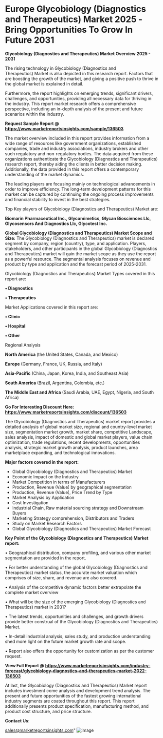 # Europe Glycobiology (Diagnostics and Therapeutics) Market 2025 -Bring Opportunities To Grow In Future 2031

<Strong> Glycobiology (Diagnostics and Therapeutics) Market Overview 2025 - 2031</strong>

The rising technology in Glycobiology (Diagnostics and Therapeutics) Market is also depicted in this research report. Factors that are boosting the growth of the market, and giving a positive push to thrive in the global market is explained in detail.

Furthermore, the report highlights on emerging trends, significant drivers, challenges, and opportunities, providing all necessary data for thriving in the industry. This report market research offers a comprehensive perspective, including an in-depth analysis of the present and future scenarios within the industry.

<strong>Request Sample Report @ <a href=https://www.marketreportsinsights.com/sample/136503>https://www.marketreportsinsights.com/sample/136503</a></strong>

The market overview included in this report provides information from a wide range of resources like government organizations, established companies, trade and industry associations, industry brokers and other such regulatory and non-regulatory bodies. The data acquired from these organizations authenticate the Glycobiology (Diagnostics and Therapeutics) research report, thereby aiding the clients in better decision making. Additionally, the data provided in this report offers a contemporary understanding of the market dynamics.

The leading players are focusing mainly on technological advancements in order to improve efficiency. The long-term development patterns for this market can be captured by continuing the ongoing process improvements and financial stability to invest in the best strategies.

Top Key players of Glycobiology (Diagnostics and Therapeutics) Market are:

<strong>Biomarin Pharmaceutical Inc., Glycomimetics, Glycan Biosciences Llc, Glycosensors And Diagnostics Llc, Glycotest Inc.</strong>

<strong><b>Global Glycobiology (Diagnostics and Therapeutics) Market Scope and Size:</b></strong>
The Glycobiology (Diagnostics and Therapeutics) market is declared segment by company, region (country), type, and application. Players, stakeholders, and other participants in the global Glycobiology (Diagnostics and Therapeutics) market will gain the market scope as they use the report as a powerful resource. The segmental analysis focuses on revenue and product by type and application and the forecast period of 2025-2031.

Glycobiology (Diagnostics and Therapeutics) Market Types covered in this report are:

<strong>• Diagnostics

• Therapeutics</strong>

Market Applications covered in this report are:

<strong>• Clinic

• Hospital

• Other</strong> 

Regional Analysis

<strong>North America</strong> (the United States, Canada, and Mexico)

<strong>Europe</strong> (Germany, France, UK, Russia, and Italy)

<strong>Asia-Pacific</strong> (China, Japan, Korea, India, and Southeast Asia)

<strong>South America</strong> (Brazil, Argentina, Colombia, etc.)

<strong>The Middle East and Africa</strong> (Saudi Arabia, UAE, Egypt, Nigeria, and South Africa)

<strong>Go For Interesting Discount Here: <a href=https://www.marketreportsinsights.com/discount/136503>https://www.marketreportsinsights.com/discount/136503</a></strong>

The Glycobiology (Diagnostics and Therapeutics) market report provides a detailed analysis of global market size, regional and country-level market size, segmentation market growth, market share, competitive Landscape, sales analysis, impact of domestic and global market players, value chain optimization, trade regulations, recent developments, opportunities analysis, strategic market growth analysis, product launches, area marketplace expanding, and technological innovations.

<strong><b>Major factors covered in the report:</b></strong>
<ul>
  <li>Global Glycobiology (Diagnostics and Therapeutics) Market </li>
  <li>Economic Impact on the Industry</li>
  <li>Market Competition in terms of Manufacturers</li>
  <li>Production, Revenue (Value) by geographical segmentation</li>
  <li>Production, Revenue (Value), Price Trend by Type</li>
  <li>Market Analysis by Application</li>
  <li>Cost Investigation</li>
  <li>Industrial Chain, Raw material sourcing strategy and Downstream Buyers</li>
  <li>Marketing Strategy comprehension, Distributors and Traders</li>
  <li>Study on Market Research Factors</li>
  <li>Global Glycobiology (Diagnostics and Therapeutics) Market Forecast</li>
</ul>

<strong><b>Key Point of the Glycobiology (Diagnostics and Therapeutics) Market report:</b></strong>

• Geographical distribution, company profiling, and various other market segmentation are provided in the report.

• For better understanding of the global Glycobiology (Diagnostics and Therapeutics) market status, the accurate market valuation which comprises of size, share, and revenue are also covered.

• Analysis of the competitive dynamic factors better extrapolate the complete market overview

• What will be the size of the emerging Glycobiology (Diagnostics and Therapeutics) market in 2031?

• The latest trends, opportunities and challenges, and growth drivers provide better construal of the Glycobiology (Diagnostics and Therapeutics) Market.

• In-detail industrial analysis, sales study, and production understanding shed more light on the future market growth rate and scope.

• Report also offers the opportunity for customization as per the customer request.

<strong><b>View Full Report @ <a href=https://www.marketreportsinsights.com/industry-forecast/glycobiology-diagnostics-and-therapeutics-market-2022-136503>https://www.marketreportsinsights.com/industry-forecast/glycobiology-diagnostics-and-therapeutics-market-2022-136503</a></b></strong>


At last, the Glycobiology (Diagnostics and Therapeutics) Market report includes investment come analysis and development trend analysis. The present and future opportunities of the fastest growing international industry segments are coated throughout this report. This report additionally presents product specification, manufacturing method, and product cost structure, and price structure.

<strong>Contact Us:</strong>

sales@marketreportsinsights.com"
![image](https://github.com/user-attachments/assets/d303e812-9cbb-46e0-940f-34c0ebc4ba90)
